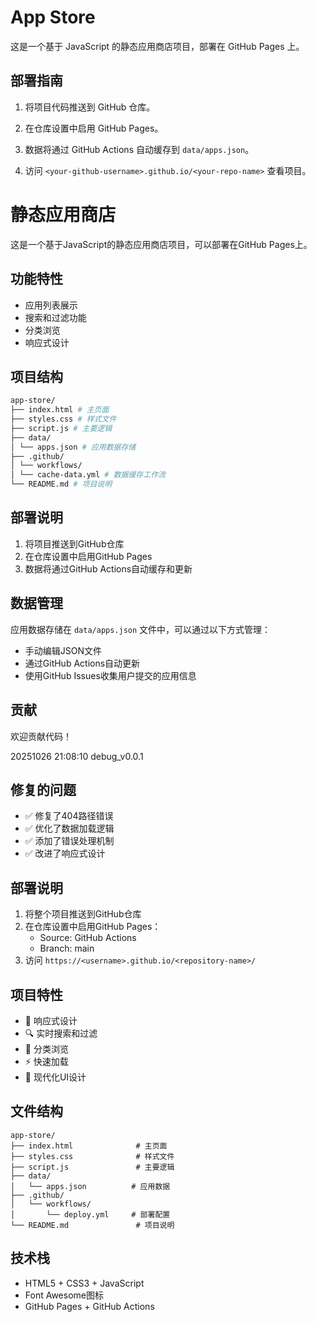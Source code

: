 # App Store

这是一个基于 JavaScript 的静态应用商店项目，部署在 GitHub Pages 上。

## 部署指南

1. 将项目代码推送到 GitHub 仓库。
2. 在仓库设置中启用 GitHub Pages。
3. 数据将通过 GitHub Actions 自动缓存到 `data/apps.json`。


4. 访问 `<your-github-username>.github.io/<your-repo-name>` 查看项目。


# 静态应用商店

这是一个基于JavaScript的静态应用商店项目，可以部署在GitHub Pages上。

## 功能特性

- 应用列表展示
- 搜索和过滤功能
- 分类浏览
- 响应式设计

## 项目结构
```bash
app-store/
├── index.html # 主页面
├── styles.css # 样式文件
├── script.js # 主要逻辑
├── data/
│ └── apps.json # 应用数据存储
├── .github/
│ └── workflows/
│ └── cache-data.yml # 数据缓存工作流
└── README.md # 项目说明
```

## 部署说明

1. 将项目推送到GitHub仓库
2. 在仓库设置中启用GitHub Pages
3. 数据将通过GitHub Actions自动缓存和更新

## 数据管理

应用数据存储在 `data/apps.json` 文件中，可以通过以下方式管理：

- 手动编辑JSON文件
- 通过GitHub Actions自动更新
- 使用GitHub Issues收集用户提交的应用信息



## 贡献

欢迎贡献代码！




20251026 21:08:10 debug_v0.0.1

## 修复的问题

- ✅ 修复了404路径错误
- ✅ 优化了数据加载逻辑
- ✅ 添加了错误处理机制
- ✅ 改进了响应式设计

## 部署说明

1. 将整个项目推送到GitHub仓库
2. 在仓库设置中启用GitHub Pages：
   - Source: GitHub Actions
   - Branch: main
3. 访问 `https://<username>.github.io/<repository-name>/`

## 项目特性

- 📱 响应式设计
- 🔍 实时搜索和过滤
- 🎯 分类浏览
- ⚡ 快速加载
- 🎨 现代化UI设计

## 文件结构

```
app-store/
├── index.html              # 主页面
├── styles.css              # 样式文件
├── script.js               # 主要逻辑
├── data/
│   └── apps.json          # 应用数据
├── .github/
│   └── workflows/
│       └── deploy.yml     # 部署配置
└── README.md               # 项目说明
```

## 技术栈

- HTML5 + CSS3 + JavaScript
- Font Awesome图标
- GitHub Pages + GitHub Actions